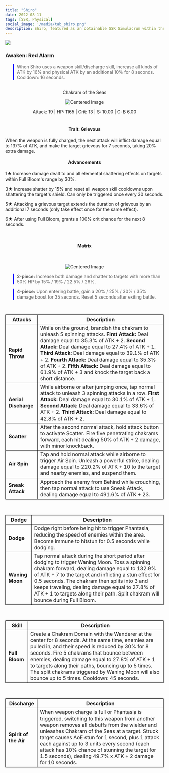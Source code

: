 ```yaml
---
title: "Shiro"
date: 2022-08-11
tags: [SSR, Physical]
social_image: '/media/tab_shiro.png'
description: Shiro, featured as an obtainable SSR Simulacrum within the simulacrum system, associated with the weapon Chakram of the Seas.
---
```

![](https://i.postimg.cc/q7yspNkz/Simulacrum-Shiro-Awaken.webp)

### Awaken: Red Alarm
> When Shiro uses a weapon skill/discharge skill, increase all kinds of ATK by 16% and physical ATK by an additional 10% for 8 seconds. Cooldown: 16 seconds.

</br>

<center>
Chakram of the Seas
</center>

<p align="center">
<img src="https://i.postimg.cc/1z9X2XYG/Icon-Weapon-Chakram-of-the-Seas.webp" alt="Centered Image">
</p>

<center>
Attack: 19 | HP: 1165 | Crit: 13 | S: 10.00 | C: B 6.00
</center>

</br>

<h4 style="text-align: center;"> Trait: Grievous </h4>

When the weapon is fully charged, the next attack will inflict damage equal to 137% of ATK, and make the target grievous for 7 seconds, taking 20% extra damage.

<h4 style="text-align: center;"> Advancements </h4>



1★ Increase damage dealt to and all elemental shattering effects on targets within Full Bloom's range by 30%.

3★ Increase shatter by 15% and reset all weapon skill cooldowns upon shattering the target's shield. Can only be triggered once every 30 seconds.

5★ Attacking a grievous target extends the duration of grievous by an additional 7 seconds (only take effect once for the same effect).

6★ After using Full Bloom, grants a 100% crit chance for the next 8 seconds.

<style>
table {
    border-collapse: collapse;
}
table, th, td {
   border: 1.5px solid black;
}
blockquote {
    border-left: solid blue;
    padding-left: 10px;
}
</style>

</br>

<h4 style="text-align: center;"> Matrix </h4>

</br>


<p align="center">
    <img src="https://i.postimg.cc/R02pYZBr/Shiro-m.png" alt="Centered Image">
</p>

> **2-piece:** Increase both damage and shatter to targets with more than 50% HP by 15% / 19% / 22.5% / 26%.

> **4-piece:** Upon entering battle, gain a 20% / 25% / 30% / 35% damage boost for 35 seconds. Reset 5 seconds after exiting battle.

</br>


| Attacks          | Description                                                                                                                     |
|-----------------|---------------------------------------------------------------------------------------------------------------------------------|
| **Rapid Throw** | While on the ground, brandish the chakram to unleash 5 spinning attacks. **First Attack:** Deal damage equal to 35.3% of ATK + 2. **Second Attack:** Deal damage equal to 27.4% of ATK + 1. **Third Attack:** Deal damage equal to 39.1% of ATK + 2. **Fourth Attack:** Deal damage equal to 35.3% of ATK + 2. **Fifth Attack:** Deal damage equal to 61.9% of ATK + 3 and knock the target back a short distance. |
| **Aerial Discharge**| While airborne or after jumping once, tap normal attack to unleash 3 spinning attacks in a row. **First Attack:** Deal damage equal to 30.1% of ATK + 1. **Second Attack:** Deal damage equal to 33.6% of ATK + 2. **Third Attack:** Deal damage equal to 42.8% of ATK + 2. |
| **Scatter**| After the second normal attack, hold attack button to activate Scatter. Fire five penetrating chakrams forward, each hit dealing 50% of ATK + 2 damage, with minor knockback. |
| **Air Spin**| Tap and hold normal attack while airborne to trigger Air Spin. Unleash a powerful strike, dealing damage equal to 220.2% of ATK + 10 to the target and nearby enemies, and suspend them. |
| **Sneak Attack**| Approach the enemy from Behind while crouching, then tap normal attack to use Sneak Attack, dealing damage equal to 491.6% of ATK + 23. |

</br>

| Dodge          | Description                                                                                                                     |
|-----------------|---------------------------------------------------------------------------------------------------------------------------------|
| **Dodge** | Dodge right before being hit to trigger Phantasia, reducing the speed of enemies within the area. Become immune to hitstun for 0.5 seconds while dodging. |
| **Waning Moon**| Tap normal attack during the short period after dodging to trigger Waning Moon. Toss a spinning chakram forward, dealing damage equal to 132.9% of ATK + 7 to the target and inflicting a stun effect for 0.5 seconds. The chakram then splits into 3 and keeps traveling, dealing damage equal to 27.8% of ATK + 1 to targets along their path. Split chakram will bounce during Full Bloom. |

</br>

| Skill          | Description                                                                                                                     |
|-----------------|---------------------------------------------------------------------------------------------------------------------------------|
| **Full Bloom** | Create a Chakram Domain with the Wanderer at the center for 8 seconds. At the same time, enemies are pulled in, and their speed is reduced by 30% for 8 seconds. Fire 5 chakrams that bounce between enemies, dealing damage equal to 27.8% of ATK + 1 to targets along their paths, bouncing up to 5 times. The split chakrams triggered by Waning Moon will also bounce up to 5 times. Cooldown: 45 seconds. |

</br>

| Discharge          | Description                                                                                                                     |
|-----------------|---------------------------------------------------------------------------------------------------------------------------------|
| **Spirit of the Air** | When weapon charge is full or Phantasia is triggered, switching to this weapon from another weapon removes all debuffs from the wielder and unleashes Chakram of the Seas at a target. Struck target causes AoE stun for 1 second, plus 1 attack each against up to 3 units every second (each attack has 10% chance of stunning the target for 1.5 seconds), dealing 49.7% x ATK + 2 damage for 10 seconds. |




